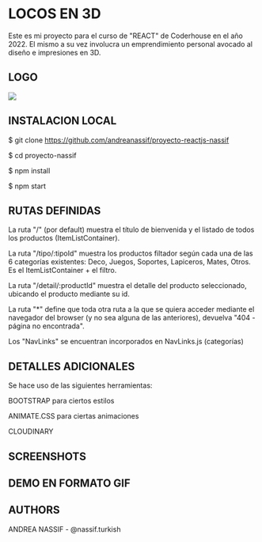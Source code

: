 # LOCOS EN 3D

Este es mi proyecto para el curso de "REACT" de Coderhouse en el año 2022.
El mismo a su vez involucra un emprendimiento personal avocado al diseño e impresiones en 3D.

## LOGO

![](https://file%2B.vscode-resource.vscode-cdn.net/c%3A/Users/USUARIO/Desktop/React%20JS/Proyecto%20ReactJS%20Nassif%20Andrea/proyecto-nassif/public/images/logolocos.jpg?version%3D1659814701578)

## INSTALACION LOCAL

$ git clone https://github.com/andreanassif/proyecto-reactjs-nassif

$ cd proyecto-nassif

$ npm install

$ npm start

## RUTAS DEFINIDAS

La ruta "/" (por default) muestra el título de bienvenida y el listado de todos los productos (ItemListContainer).

La ruta "/tipo/:tipoId" muestra los productos filtador según cada una de las 6 categorías existentes: Deco, Juegos, Soportes, Lapiceros, Mates, Otros. Es el ItemListContainer + el filtro.



La ruta "/detail/:productId" muestra el detalle del producto seleccionado, ubicando el producto mediante su id.

La ruta "*" define que toda otra ruta a la que se quiera acceder mediante el navegador del browser (y no sea alguna de las anteriores), devuelva "404 - página no encontrada".

Los "NavLinks" se encuentran incorporados en NavLinks.js (categorías)

## DETALLES ADICIONALES

Se hace uso de las siguientes herramientas:

BOOTSTRAP para ciertos estilos

ANIMATE.CSS para ciertas animaciones

CLOUDINARY

## SCREENSHOTS

## DEMO EN FORMATO GIF

## AUTHORS

ANDREA NASSIF - @nassif.turkish
<!-- 
# Getting Started with Create React App

This project was bootstrapped with [Create React App](https://github.com/facebook/create-react-app).

## Available Scripts

In the project directory, you can run:

### `npm start`

Runs the app in the development mode.\
Open [http://localhost:3000](http://localhost:3000) to view it in your browser.

The page will reload when you make changes.\
You may also see any lint errors in the console.

### `npm test`

Launches the test runner in the interactive watch mode.\
See the section about [running tests](https://facebook.github.io/create-react-app/docs/running-tests) for more information.

### `npm run build`

Builds the app for production to the `build` folder.\
It correctly bundles React in production mode and optimizes the build for the best performance.

The build is minified and the filenames include the hashes.\
Your app is ready to be deployed!

See the section about [deployment](https://facebook.github.io/create-react-app/docs/deployment) for more information.

### `npm run eject`

**Note: this is a one-way operation. Once you `eject`, you can't go back!**

If you aren't satisfied with the build tool and configuration choices, you can `eject` at any time. This command will remove the single build dependency from your project.

Instead, it will copy all the configuration files and the transitive dependencies (webpack, Babel, ESLint, etc) right into your project so you have full control over them. All of the commands except `eject` will still work, but they will point to the copied scripts so you can tweak them. At this point you're on your own.

You don't have to ever use `eject`. The curated feature set is suitable for small and middle deployments, and you shouldn't feel obligated to use this feature. However we understand that this tool wouldn't be useful if you couldn't customize it when you are ready for it.

## Learn More

You can learn more in the [Create React App documentation](https://facebook.github.io/create-react-app/docs/getting-started).

To learn React, check out the [React documentation](https://reactjs.org/).

### Code Splitting

This section has moved here: [https://facebook.github.io/create-react-app/docs/code-splitting](https://facebook.github.io/create-react-app/docs/code-splitting)

### Analyzing the Bundle Size

This section has moved here: [https://facebook.github.io/create-react-app/docs/analyzing-the-bundle-size](https://facebook.github.io/create-react-app/docs/analyzing-the-bundle-size)

### Making a Progressive Web App

This section has moved here: [https://facebook.github.io/create-react-app/docs/making-a-progressive-web-app](https://facebook.github.io/create-react-app/docs/making-a-progressive-web-app)

### Advanced Configuration

This section has moved here: [https://facebook.github.io/create-react-app/docs/advanced-configuration](https://facebook.github.io/create-react-app/docs/advanced-configuration)

### Deployment

This section has moved here: [https://facebook.github.io/create-react-app/docs/deployment](https://facebook.github.io/create-react-app/docs/deployment)

### `npm run build` fails to minify

This section has moved here: [https://facebook.github.io/create-react-app/docs/troubleshooting#npm-run-build-fails-to-minify](https://facebook.github.io/create-react-app/docs/troubleshooting#npm-run-build-fails-to-minify)
 -->